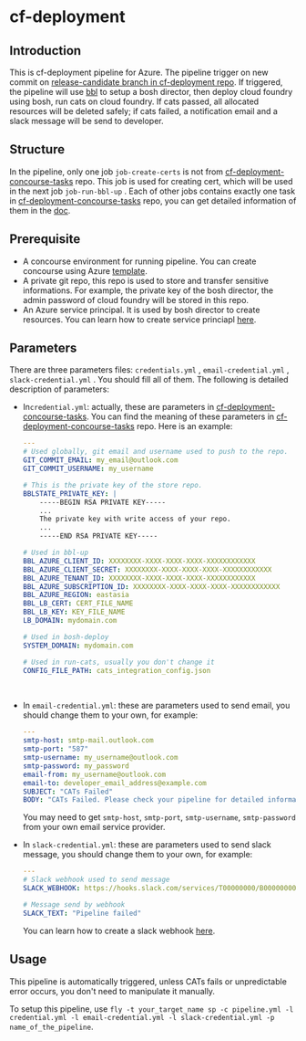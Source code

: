 # cf-deployment

## Introduction

This is cf-deployment pipeline for Azure. The pipeline trigger on new commit on [release-candidate branch in cf-deployment repo](https://github.com/cloudfoundry/cf-deployment/tree/release-candidate). If triggered, the pipeline will use [bbl](https://github.com/cloudfoundry/bosh-bootloader) to setup a bosh director, then deploy cloud foundry using bosh, run cats on cloud foundry. If cats passed, all allocated resources will be deleted safely; if cats failed, a notification email and a slack message will be send to developer.

## Structure

In the pipeline, only one job `job-create-certs` is not from [cf-deployment-concourse-tasks](https://github.com/cloudfoundry/cf-deployment-concourse-tasks) repo. This job is used for creating cert, which will be used in the next job `job-run-bbl-up` . Each of other jobs contains exactly one task in  [cf-deployment-concourse-tasks](https://github.com/cloudfoundry/cf-deployment-concourse-tasks) repo, you can get detailed information of them in the [doc](https://github.com/cloudfoundry/cf-deployment-concourse-tasks#tasks).

## Prerequisite

- A concourse environment for running pipeline. You can create concourse using Azure [template](https://github.com/Azure/azure-quickstart-templates/tree/master/concourse-ci).
- A private git repo, this repo is used to store and transfer sensitive informations. For example, the private key of the bosh director, the admin password of cloud foundry will be stored in this repo.
- An Azure service principal. It is used by bosh director to create resources. You can learn how to create service princiapl [here](https://docs.microsoft.com/en-us/cli/azure/create-an-azure-service-principal-azure-cli?toc=%2Fazure%2Fazure-resource-manager%2Ftoc.json&view=azure-cli-latest).

## Parameters

There are three parameters files: `credentials.yml` , `email-credential.yml` , `slack-credential.yml` . You should fill all of them. The following is detailed description of parameters:

- In`credential.yml`: actually, these are parameters in [cf-deployment-concourse-tasks](https://github.com/cloudfoundry/cf-deployment-concourse-tasks). You can find the meaning of these parameters in [cf-deployment-concourse-tasks](https://github.com/cloudfoundry/cf-deployment-concourse-tasks) repo. Here is an example:

  ```yaml
  ---
  # Used globally, git email and username used to push to the repo.
  GIT_COMMIT_EMAIL: my_email@outlook.com
  GIT_COMMIT_USERNAME: my_username

  # This is the private key of the store repo.
  BBLSTATE_PRIVATE_KEY: |
      -----BEGIN RSA PRIVATE KEY-----
      ...
      The private key with write access of your repo.
      ...
      -----END RSA PRIVATE KEY-----

  # Used in bbl-up
  BBL_AZURE_CLIENT_ID: XXXXXXXX-XXXX-XXXX-XXXX-XXXXXXXXXXXX
  BBL_AZURE_CLIENT_SECRET: XXXXXXXX-XXXX-XXXX-XXXX-XXXXXXXXXXXX
  BBL_AZURE_TENANT_ID: XXXXXXXX-XXXX-XXXX-XXXX-XXXXXXXXXXXX
  BBL_AZURE_SUBSCRIPTION_ID: XXXXXXXX-XXXX-XXXX-XXXX-XXXXXXXXXXXX
  BBL_AZURE_REGION: eastasia
  BBL_LB_CERT: CERT_FILE_NAME
  BBL_LB_KEY: KEY_FILE_NAME
  LB_DOMAIN: mydomain.com

  # Used in bosh-deploy
  SYSTEM_DOMAIN: mydomain.com

  # Used in run-cats, usually you don't change it
  CONFIG_FILE_PATH: cats_integration_config.json
  ```

  ​

- In `email-credential.yml`: these are parameters used to send email, you should change them to your own, for example:

  ```yaml
  ---
  smtp-host: smtp-mail.outlook.com
  smtp-port: "587"
  smtp-username: my_username@outlook.com
  smtp-password: my_password
  email-from: my_username@outlook.com
  email-to: developer_email_address@example.com
  SUBJECT: "CATs Failed"
  BODY: "CATs Failed. Please check your pipeline for detailed information" 
  ```

  You may need to get `smtp-host`, `smtp-port`, `smtp-username`, `smtp-password` from your own  email service provider.

- In `slack-credential.yml`: these are parameters used to send slack message, you should change them to your own, for example:

  ```yaml
  ---
  # Slack webhook used to send message
  SLACK_WEBHOOK: https://hooks.slack.com/services/T00000000/B00000000/XXXXXXXXXXXXXXXXXXXXXXXX

  # Message send by webhook
  SLACK_TEXT: "Pipeline failed"
  ```

  You can learn how to create a slack webhook [here](https://get.slack.help/hc/en-us/articles/115005265063-Incoming-WebHooks-for-Slack). 

## Usage

This pipeline is automatically triggered, unless CATs fails or unpredictable error occurs, you don't need to manipulate it manually. 

To setup this pipeline, use  `fly -t your_target_name sp -c pipeline.yml -l credential.yml -l email-credential.yml -l slack-credential.yml -p name_of_the_pipeline`.
